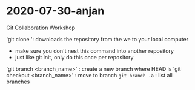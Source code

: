 # 2020-07-30-anjan
Git Collaboration Workshop

'git clone <url>': downloads the repository from the we  to your local computer
  - make sure you don't nest this command into another repository
  - just like git init, only do this once per repository

'git branch <branch_name>' : create a new branch where HEAD is
'git checkout <branch_name>' : move to branch
`git branch -a` : list all  branches
